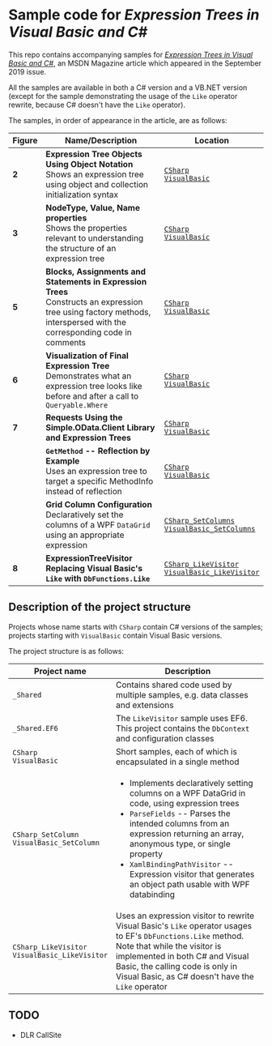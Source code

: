 # Sample code for _Expression Trees in Visual Basic and C#_

This repo contains accompanying samples for [_Expression Trees in Visual Basic and C#_](https://msdn.microsoft.com/en-us/magazine/mt833513), an MSDN Magazine article which appeared in the September 2019 issue.

All the samples are available in both a C# version and a VB.NET version (except for the sample demonstrating the usage of the `Like` operator rewrite, because C# doesn't have the `Like` operator).

The samples, in order of appearance in the article, are as follows:

| Figure | Name/Description | Location |
| --- | --- | --- |
| **2** | **Expression Tree Objects Using Object Notation**<br/>Shows an expression tree using object and collection initialization syntax | [`CSharp`](https://github.com/zspitz/ExpressionTreesInVBandCS/blob/master/CSharp/Program.cs#L37)<br/>[`VisualBasic`](https://github.com/zspitz/ExpressionTreesInVBandCS/blob/master/VisualBasic/Program.vb#L32) |
| **3** | **NodeType, Value, Name properties**<br/>Shows the properties relevant to understanding the structure of an expression tree | [`CSharp`](https://github.com/zspitz/ExpressionTreesInVBandCS/blob/master/CSharp/Program.cs#L42)<br/>[`VisualBasic`](https://github.com/zspitz/ExpressionTreesInVBandCS/blob/master/VisualBasic/Program.vb#L37) |
| **5** | **Blocks, Assignments and Statements in Expression Trees**<br/>Constructs an expression tree using factory methods, interspersed with the corresponding code in comments | [`CSharp`](https://github.com/zspitz/ExpressionTreesInVBandCS/blob/master/CSharp/Program.cs#L54)<br/>[`VisualBasic`](https://github.com/zspitz/ExpressionTreesInVBandCS/blob/master/VisualBasic/Program.vb#L49) |
| **6** | **Visualization of Final Expression Tree**<br/>Demonstrates what an expression tree looks like before and after a call to `Queryable.Where` | [`CSharp`](https://github.com/zspitz/ExpressionTreesInVBandCS/blob/master/CSharp/Program.cs#L100)<br/>[`VisualBasic`](https://github.com/zspitz/ExpressionTreesInVBandCS/blob/master/VisualBasic/Program.vb#L78) |
| **7** | **Requests Using the Simple.OData.Client Library and Expression Trees** | [`CSharp`](https://github.com/zspitz/ExpressionTreesInVBandCS/blob/master/CSharp/Program.cs#L114)<br/>[`VisualBasic`](https://github.com/zspitz/ExpressionTreesInVBandCS/blob/master/VisualBasic/Program.vb#L90) |
| | **`GetMethod` -- Reflection by Example**<br/>Uses an expression tree to target a specific MethodInfo instead of reflection | [`CSharp`](https://github.com/zspitz/ExpressionTreesInVBandCS/blob/master/CSharp/Program.cs#L136)<br/>[`VisualBasic`](https://github.com/zspitz/ExpressionTreesInVBandCS/blob/master/VisualBasic/Program.vb#L109) |
| | **Grid Column Configuration**<br/>Declaratively set the columns of a WPF `DataGrid` using an appropriate expression | [`CSharp_SetColumns`](https://github.com/zspitz/ExpressionTreesInVBandCS/blob/master/CSharp_SetColumns/MainWindow.xaml.cs)<br/>[`VisualBasic_SetColumns`](https://github.com/zspitz/ExpressionTreesInVBandCS/blob/master/VisualBasic_SetColumns/MainWindow.xaml.vb) |
| **8** | **ExpressionTreeVisitor Replacing Visual Basic's `Like` with `DbFunctions.Like`** | [`CSharp_LikeVisitor`](https://github.com/zspitz/ExpressionTreesInVBandCS/blob/master/CSharp_LikeVisitor/LikeVisitor.cs)<br/>[`VisualBasic_LikeVisitor`](https://github.com/zspitz/ExpressionTreesInVBandCS/blob/master/VisualBasic_LikeVisitor/LikeVisitor.vb) |

## Description of the project structure 

Projects whose name starts with `CSharp` contain C# versions of the samples; projects starting with `VisualBasic` contain Visual Basic versions.

The project structure is as follows:

| Project name | Description |
| --- | --- |
| `_Shared` | Contains shared code used by multiple samples, e.g. data classes and extensions |
| `_Shared.EF6` | The `LikeVisitor` sample uses EF6.  This project contains the `DbContext` and configuration classes |
| `CSharp`<br/>`VisualBasic` | Short samples, each of which is encapsulated in a single method |
| `CSharp_SetColumn`<br/>`VisualBasic_SetColumn` | <ul><li>Implements declaratively setting columns on a WPF DataGrid in code, using expression trees</li><li>`ParseFields` -- Parses the intended columns from an expression returning an array, anonymous type, or single property</li><li>`XamlBindingPathVisitor` -- Expression visitor that generates an object path usable with WPF databinding</li></ul> |
| `CSharp_LikeVisitor`<br/>`VisualBasic_LikeVisitor` | Uses an expression visitor to rewrite Visual Basic's `Like` operator usages to EF's `DbFunctions.Like` method.<br/>Note that while the visitor is implemented in both C# and Visual Basic, the calling code is only in Visual Basic, as C# doesn't have the `Like` operator |

## TODO

* DLR CallSite
